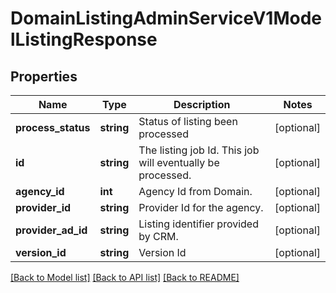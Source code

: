 # DomainListingAdminServiceV1ModelListingResponse

## Properties
Name | Type | Description | Notes
------------ | ------------- | ------------- | -------------
**process_status** | **string** | Status of listing been processed | [optional] 
**id** | **string** | The listing job Id.   This job will eventually be processed. | [optional] 
**agency_id** | **int** | Agency Id from Domain. | [optional] 
**provider_id** | **string** | Provider Id for the agency. | [optional] 
**provider_ad_id** | **string** | Listing identifier provided by CRM. | [optional] 
**version_id** | **string** | Version Id | [optional] 

[[Back to Model list]](../../README.md#documentation-for-models) [[Back to API list]](../../README.md#documentation-for-api-endpoints) [[Back to README]](../../README.md)

